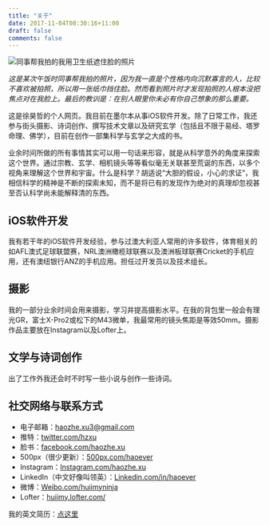```yaml
---
title: "关于"
date: 2017-11-04T08:30:16+11:00
draft: false
comments: false
---
```


![同事帮我拍的我用卫生纸遮住脸的照片][about_cover]

_这是某次午饭时同事帮我拍的照片，因为我一直是个性格内向沉默寡言的人，比较不喜欢被拍照，所以用一张纸巾挡住脸。然而看到照片时才发现拍照的人根本没把焦点对在我脸上。最后的教训是：在别人眼里你未必有你自己想象的那么重要。_

这是徐昊哲的个人网页。我目前在墨尔本从事iOS软件开发。除了日常工作，我还参与街头摄影、诗词创作、撰写技术文章以及研究玄学（包括且不限于易经、塔罗命理、佛学），目前在创作一部集科学与玄学之大成的书。

业余时间所做的所有事情其实可以用一句话来形容，就是从科学意外的角度来探索这个世界。通过宗教、玄学、相机镜头等等看似毫无关联甚至荒诞的东西，以多个视角来理解这个世界和宇宙。什么是科学？胡适说“大胆的假设，小心的求证”，我相信科学的精神是不断的探索未知，而不是将已有的发现作为绝对的真理却忽视甚至否认科学尚未能解释清的东西。

## iOS软件开发

我有若干年的iOS软件开发经验，参与过澳大利亚人常用的许多软件，体育相关的如AFL澳式足球联盟赛，NRL澳洲橄榄球联赛以及澳洲板球联赛Cricket的手机应用，还有澳纽银行ANZ的手机应用。担任过开发员以及技术组长。

## 摄影

我的一部分业余时间会用来摄影，学习并提高摄影水平。在我的背包里一般会有理光GR，富士X-Pro2或松下的M43微单，我最常用的镜头焦距是等效50mm。摄影作品主要放在Instagram以及Lofter上。

## 文学与诗词创作

出了工作外我还会时不时写一些小说与创作一些诗词。

## 社交网络与联系方式

- 电子邮箱：[haozhe.xu3@gmail.com](mailto:haozhe.xu3@gmail.com)
- 推特：[twitter.com/hzxu](twitter.com/hzxu)
- 脸书：[facebook.com/haozhe.xu](facebook.com/haozhe.xu)
- 500px（很少更新）：[500px.com/haoever](500px.com/haoever)
- Instagram：[Instagram.com/haozhe.xu](Instagram.com/haozhe.xu)
- LinkedIn（中文好像叫领英）：[Linkedin.com/in/haoever](Linkedin.com/in/haoever)
- 微博：[Weibo.com/huiimyninja](Weibo.com/huiimyninja)
- Lofter：[huiimy.lofter.com/](http://huiimy.lofter.com/)

我的英文简历：[点这里][resume]

[about_cover]: /images/about_cover.jpg
[resume]: /docs/resume.pdf

